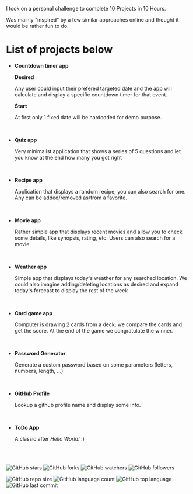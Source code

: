 I took on a personal challenge to complete 10 Projects in 10 Hours.

Was mainly "inspired" by a few similar approaches online and thought it would be rather fun to do.

# List of projects below

* **Countdown timer app**

    **Desired**

    Any user could input their prefered targeted date and the app will calculate and display a specific countdown timer for that event.

    **Start**

    At first only 1 fixed date will be hardcoded for demo purpose.

<br>

* **Quiz app**

    Very minimalist application that shows a series of 5 questions and let you know at the end how many you got right

<br>

* **Recipe app**

    Application that displays a random recipe; you can also search for one.
    Any can be added/removed as/from a favorite.

<br>

* **Movie app**

    Rather simple app that displays recent movies and allow you to check some details, like synopsis, rating, etc.
    Users can also search for a movie.

<br>

* **Weather app**

    Simple app that displays today's weather for any searched location.
    We could also imagine adding/deleting locations as desired and expand today's forecast to display the rest of the week

<br>

* **Card game app**

    Computer is drawing 2 cards from a deck; we compare the cards and get the score.
    At the end of the game we congratulate the winner.

<br>

* **Password Generator**

    Generate a custom password based on some parameters (letters, numbers, length, ...)

<br>

* **GitHub Profile**

    Lookup a github profile name and display some info.

<br>

* **ToDo App**

    A classic after _Hello World!_ :)

<br>
<br>

![GitHub stars](https://img.shields.io/github/stars/romfrancois/10projects10hours?style=social)
![GitHub forks](https://img.shields.io/github/forks/romfrancois/10projects10hours?style=social)
![GitHub watchers](https://img.shields.io/github/watchers/romfrancois/10projects10hours?style=social)
![GitHub followers](https://img.shields.io/github/followers/romfrancois?style=social)

![GitHub repo size](https://img.shields.io/github/repo-size/romfrancois/10projects10hours?style=plastic)
![GitHub language count](https://img.shields.io/github/languages/count/romfrancois/10projects10hours?style=plastic)
![GitHub top language](https://img.shields.io/github/languages/top/romfrancois/10projects10hours?style=plastic)
![GitHub last commit](https://img.shields.io/github/last-commit/romfrancois/10projects10hours?color=red&style=plastic)